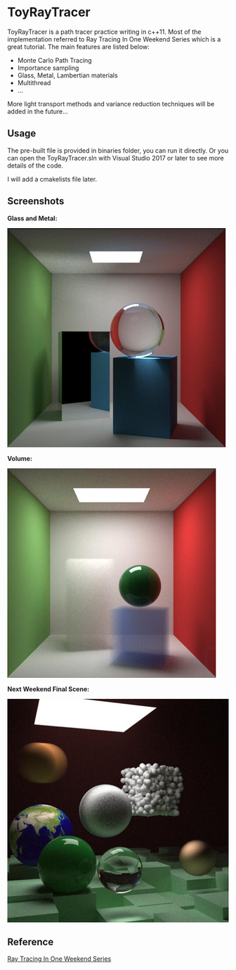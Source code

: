 # ToyRayTracer

ToyRayTracer is a path tracer practice writing in c++11.  Most of the implementation referred to Ray Tracing In One Weekend Series which is a great tutorial. The main features are listed below:

- Monte Carlo Path Tracing
- Importance sampling
- Glass, Metal, Lambertian materials
- Multithread
- ...

More light transport methods and variance reduction techniques will be added in the future...

## Usage

The pre-built file is provided in binaries folder, you can run it directly. Or you can open the ToyRayTracer.sln with Visual Studio 2017 or later to see more details of the code. 

I will add a cmakelists file later.



## Screenshots

**Glass and Metal:**

![](image/CornelBox1.jpg)



**Volume:**

![](image/CornelBox2.jpg)



**Next Weekend Final Scene:**

![](image/NextWeekendFinalScene.jpg)



## Reference

[Ray Tracing In One Weekend Series](https://raytracing.github.io/)